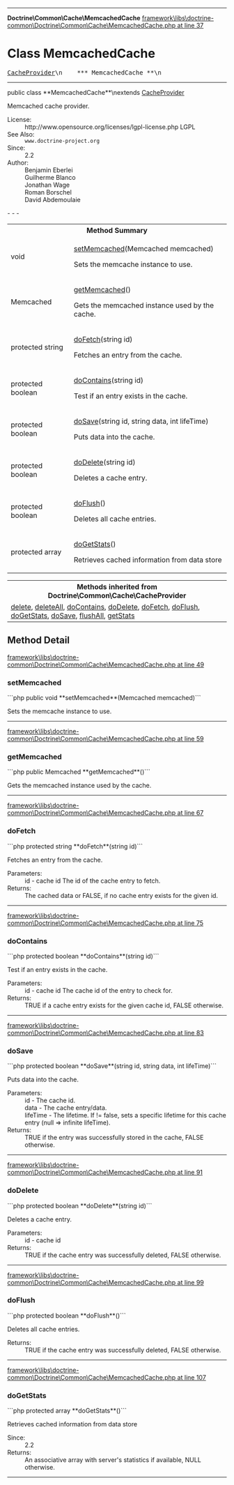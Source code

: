 - - -

**Doctrine\Common\Cache\MemcachedCache**
<a href="https://github.com/JeyDotC/Hirudo-docs/blob/master/source/framework/libs/doctrine-common/Doctrine/Common/Cache/MemcachedCache.php.md#line37" class="location">framework\libs\doctrine-common\Doctrine\Common\Cache\MemcachedCache.php at line 37</a>

# Class MemcachedCache #

<pre class="tree"><a href="https://github.com/JeyDotC/Hirudo-docs/blob/master/doctrine/common/cache/cacheprovider.html">CacheProvider</a>\n    *** MemcachedCache **\n</pre>

- - -

<p class="signature">public  class **MemcachedCache**\nextends <a href="https://github.com/JeyDotC/Hirudo-docs/blob/master/doctrine/common/cache/cacheprovider.html">CacheProvider</a>

</p>

<div class="comment" id="overview_description"><p>Memcached cache provider.</p></div>

<dl>
<dt>License:</dt>
<dd>http://www.opensource.org/licenses/lgpl-license.php LGPL</dd>
<dt>See Also:</dt>
<dd><code>www.doctrine-project.org</code></dd>
<dt>Since:</dt>
<dd>2.2</dd>
<dt>Author:</dt>
<dd>Benjamin Eberlei <kontakt@beberlei.de></dd>
<dd>Guilherme Blanco <guilhermeblanco@hotmail.com></dd>
<dd>Jonathan Wage <jonwage@gmail.com></dd>
<dd>Roman Borschel <roman@code-factory.org></dd>
<dd>David Abdemoulaie <dave@hobodave.com></dd>
</dl>
- - -

<table id="summary_method">
<tr><th colspan="2">Method Summary</th></tr>
<tr>
<td class="type"> void</td>
<td class="description"><p class="name"><a href="#setMemcached()">setMemcached</a>(Memcached memcached)</p><p class="description">Sets the memcache instance to use.</p></td>
</tr>
<tr>
<td class="type"> Memcached</td>
<td class="description"><p class="name"><a href="#getMemcached()">getMemcached</a>()</p><p class="description">Gets the memcached instance used by the cache.</p></td>
</tr>
<tr>
<td class="type">protected  string</td>
<td class="description"><p class="name"><a href="#doFetch()">doFetch</a>(string id)</p><p class="description">Fetches an entry from the cache.</p></td>
</tr>
<tr>
<td class="type">protected  boolean</td>
<td class="description"><p class="name"><a href="#doContains()">doContains</a>(string id)</p><p class="description">Test if an entry exists in the cache.</p></td>
</tr>
<tr>
<td class="type">protected  boolean</td>
<td class="description"><p class="name"><a href="#doSave()">doSave</a>(string id, string data, int lifeTime)</p><p class="description">Puts data into the cache.</p></td>
</tr>
<tr>
<td class="type">protected  boolean</td>
<td class="description"><p class="name"><a href="#doDelete()">doDelete</a>(string id)</p><p class="description">Deletes a cache entry.</p></td>
</tr>
<tr>
<td class="type">protected  boolean</td>
<td class="description"><p class="name"><a href="#doFlush()">doFlush</a>()</p><p class="description">Deletes all cache entries.</p></td>
</tr>
<tr>
<td class="type">protected  array</td>
<td class="description"><p class="name"><a href="#doGetStats()">doGetStats</a>()</p><p class="description">Retrieves cached information from data store</p></td>
</tr>
</table>

<table class="inherit">
<tr><th colspan="2">Methods inherited from Doctrine\Common\Cache\CacheProvider</th></tr>
<tr><td><a href="https://github.com/JeyDotC/Hirudo-docs/blob/master/doctrine/common/cache/cacheprovider.html#delete()">delete</a>, <a href="https://github.com/JeyDotC/Hirudo-docs/blob/master/doctrine/common/cache/cacheprovider.html#deleteAll()">deleteAll</a>, <a href="https://github.com/JeyDotC/Hirudo-docs/blob/master/doctrine/common/cache/cacheprovider.html#doContains()">doContains</a>, <a href="https://github.com/JeyDotC/Hirudo-docs/blob/master/doctrine/common/cache/cacheprovider.html#doDelete()">doDelete</a>, <a href="https://github.com/JeyDotC/Hirudo-docs/blob/master/doctrine/common/cache/cacheprovider.html#doFetch()">doFetch</a>, <a href="https://github.com/JeyDotC/Hirudo-docs/blob/master/doctrine/common/cache/cacheprovider.html#doFlush()">doFlush</a>, <a href="https://github.com/JeyDotC/Hirudo-docs/blob/master/doctrine/common/cache/cacheprovider.html#doGetStats()">doGetStats</a>, <a href="https://github.com/JeyDotC/Hirudo-docs/blob/master/doctrine/common/cache/cacheprovider.html#doSave()">doSave</a>, <a href="https://github.com/JeyDotC/Hirudo-docs/blob/master/doctrine/common/cache/cacheprovider.html#flushAll()">flushAll</a>, <a href="https://github.com/JeyDotC/Hirudo-docs/blob/master/doctrine/common/cache/cacheprovider.html#getStats()">getStats</a></td></tr></table>

<h2 id="detail_method">Method Detail</h2>
<a href="https://github.com/JeyDotC/Hirudo-docs/blob/master/source/framework/libs/doctrine-common/Doctrine/Common/Cache/MemcachedCache.php.md#line49" class="location">framework\libs\doctrine-common\Doctrine\Common\Cache\MemcachedCache.php at line 49</a>

<h3 id="setMemcached()">setMemcached</h3>
```php
public  void **setMemcached**(Memcached memcached)```
<div class="details">
<p>Sets the memcache instance to use.</p></div>

- - -

<a href="https://github.com/JeyDotC/Hirudo-docs/blob/master/source/framework/libs/doctrine-common/Doctrine/Common/Cache/MemcachedCache.php.md#line59" class="location">framework\libs\doctrine-common\Doctrine\Common\Cache\MemcachedCache.php at line 59</a>

<h3 id="getMemcached()">getMemcached</h3>
```php
public  Memcached **getMemcached**()```
<div class="details">
<p>Gets the memcached instance used by the cache.</p></div>

- - -

<a href="https://github.com/JeyDotC/Hirudo-docs/blob/master/source/framework/libs/doctrine-common/Doctrine/Common/Cache/MemcachedCache.php.md#line67" class="location">framework\libs\doctrine-common\Doctrine\Common\Cache\MemcachedCache.php at line 67</a>

<h3 id="doFetch()">doFetch</h3>
```php
protected  string **doFetch**(string id)```
<div class="details">
<p>Fetches an entry from the cache.</p><dl>
<dt>Parameters:</dt>
<dd>id - cache id The id of the cache entry to fetch.</dd>
<dt>Returns:</dt>
<dd>The cached data or FALSE, if no cache entry exists for the given id.</dd>
</dl>
</div>

- - -

<a href="https://github.com/JeyDotC/Hirudo-docs/blob/master/source/framework/libs/doctrine-common/Doctrine/Common/Cache/MemcachedCache.php.md#line75" class="location">framework\libs\doctrine-common\Doctrine\Common\Cache\MemcachedCache.php at line 75</a>

<h3 id="doContains()">doContains</h3>
```php
protected  boolean **doContains**(string id)```
<div class="details">
<p>Test if an entry exists in the cache.</p><dl>
<dt>Parameters:</dt>
<dd>id - cache id The cache id of the entry to check for.</dd>
<dt>Returns:</dt>
<dd>TRUE if a cache entry exists for the given cache id, FALSE otherwise.</dd>
</dl>
</div>

- - -

<a href="https://github.com/JeyDotC/Hirudo-docs/blob/master/source/framework/libs/doctrine-common/Doctrine/Common/Cache/MemcachedCache.php.md#line83" class="location">framework\libs\doctrine-common\Doctrine\Common\Cache\MemcachedCache.php at line 83</a>

<h3 id="doSave()">doSave</h3>
```php
protected  boolean **doSave**(string id, string data, int lifeTime)```
<div class="details">
<p>Puts data into the cache.</p><dl>
<dt>Parameters:</dt>
<dd>id - The cache id.</dd>
<dd>data - The cache entry/data.</dd>
<dd>lifeTime - The lifetime. If != false, sets a specific lifetime for this cache entry (null => infinite lifeTime).</dd>
<dt>Returns:</dt>
<dd>TRUE if the entry was successfully stored in the cache, FALSE otherwise.</dd>
</dl>
</div>

- - -

<a href="https://github.com/JeyDotC/Hirudo-docs/blob/master/source/framework/libs/doctrine-common/Doctrine/Common/Cache/MemcachedCache.php.md#line91" class="location">framework\libs\doctrine-common\Doctrine\Common\Cache\MemcachedCache.php at line 91</a>

<h3 id="doDelete()">doDelete</h3>
```php
protected  boolean **doDelete**(string id)```
<div class="details">
<p>Deletes a cache entry.</p><dl>
<dt>Parameters:</dt>
<dd>id - cache id</dd>
<dt>Returns:</dt>
<dd>TRUE if the cache entry was successfully deleted, FALSE otherwise.</dd>
</dl>
</div>

- - -

<a href="https://github.com/JeyDotC/Hirudo-docs/blob/master/source/framework/libs/doctrine-common/Doctrine/Common/Cache/MemcachedCache.php.md#line99" class="location">framework\libs\doctrine-common\Doctrine\Common\Cache\MemcachedCache.php at line 99</a>

<h3 id="doFlush()">doFlush</h3>
```php
protected  boolean **doFlush**()```
<div class="details">
<p>Deletes all cache entries.</p><dl>
<dt>Returns:</dt>
<dd>TRUE if the cache entry was successfully deleted, FALSE otherwise.</dd>
</dl>
</div>

- - -

<a href="https://github.com/JeyDotC/Hirudo-docs/blob/master/source/framework/libs/doctrine-common/Doctrine/Common/Cache/MemcachedCache.php.md#line107" class="location">framework\libs\doctrine-common\Doctrine\Common\Cache\MemcachedCache.php at line 107</a>

<h3 id="doGetStats()">doGetStats</h3>
```php
protected  array **doGetStats**()```
<div class="details">
<p>Retrieves cached information from data store</p><dl>
<dt>Since:</dt>
<dd>2.2</dd>
<dt>Returns:</dt>
<dd>An associative array with server's statistics if available, NULL otherwise.</dd>
</dl>
</div>

- - -


